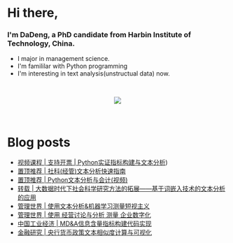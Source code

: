 # Hi there, 

### I'm DaDeng, a PhD candidate from Harbin Institute of Technology, China.  

- I major in management science.
- I'm famililar with Python programming
- I'm interesting in text analysis(unstructual data) now.

  

<br>

<div align="center">
  <p>
<a href="https://github.com/hidadeng">
  <img src="https://github-readme-stats.vercel.app/api?username=hidadeng&show_icons=true&theme=default&hide=contribs,issues" />
  </a>
  </p>
</div>

<br>

# Blog posts
<!-- BLOG-POST-LIST:START -->
<!-- BLOG-POST-LIST:END -->

- [视频课程 | 支持开票 | Python实证指标构建与文本分析](https://hidadeng.github.io/blog/management_python_course/))
- [置顶推荐 | 社科(经管)文本分析快速指南](https://hidadeng.github.io/blog/the_text_analysis_list_about_ms/)
- [置顶推荐 | Python文本分析与会计(视频)](https://hidadeng.github.io/blog/accountingtext/)
- [转载 | 大数据时代下社会科学研究方法的拓展——基于词嵌入技术的文本分析的应用](https://hidadeng.github.io/blog/wordembeddingsinsocialscience/)
- [管理世界 | 使用文本分析&机器学习测量短视主义](https://hidadeng.github.io/blog/text_mining_in_2021_management_world/)
- [管理世界 | 使用 经营讨论与分析 测量 企业数字化](https://hidadeng.github.io/blog/2022-11-03-mda-measure-digitalization/)
- [中国工业经济 | MD&A信息含量指标构建代码实现](https://hidadeng.github.io/blog/2023-01-06-mda_informative_content/)
- [金融研究 | 央行货币政策文本相似度计算与可视化](https://hidadeng.github.io/blog/2023-01-10-similarity_of_cental_bank_monetary_policy/)
<br>

